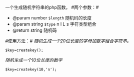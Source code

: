 一个生成随机字符串的php函数。
#两个参数：#
 * @param  number `$length` 随机码的长度
 * @param  string `$type`   n l L s 字符类型组合 
 * @return string 随机码 
 
#使用方法：#
*随机生成一个20位长度的字母加数字组合字符串。*
```
$key=createkey();
```

*随机生成一个10位长度的数字*
```
$key=createkey(10,'n');
```
